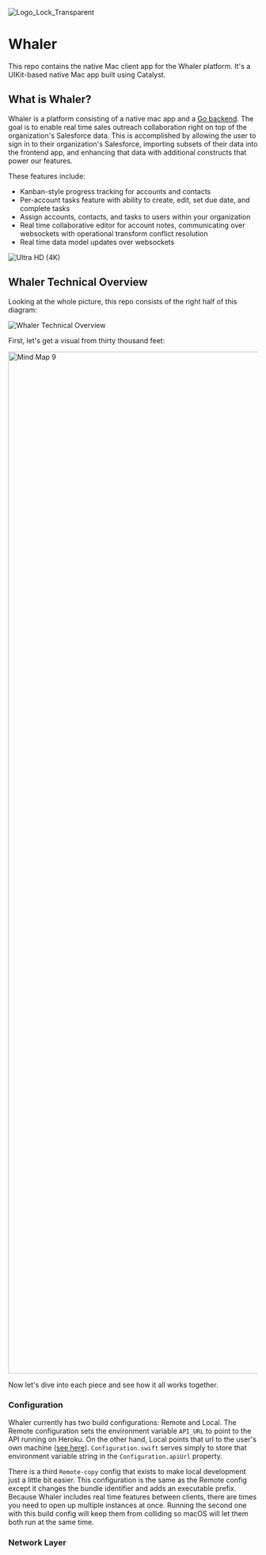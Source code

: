 ![Logo_Lock_Transparent](https://user-images.githubusercontent.com/12732454/126949778-df08d3b0-5233-42d7-9757-c4652e0bdbff.png)

# Whaler

This repo contains the native Mac client app for the Whaler platform. It's a UIKit-based native Mac app built using Catalyst.
 
## What is Whaler? 

Whaler is a platform consisting of a native mac app and a [Go backend](https://github.com/ZHRhodes/Whaler-api). The goal is to enable real time sales outreach collaboration right on top of the organization's Salesforce data. This is accomplished by allowing the user to sign in to their organization's Salesforce, importing subsets of their data into the frontend app, and enhancing that data with additional constructs that power our features. 

These features include: 
* Kanban-style progress tracking for accounts and contacts
* Per-account tasks feature with ability to create, edit, set due date, and complete tasks
* Assign accounts, contacts, and tasks to users within your organization
* Real time collaborative editor for account notes, communicating over websockets with operational transform conflict resolution
* Real time data model updates over websockets

![Ultra HD (4K)](https://user-images.githubusercontent.com/12732454/127083623-79726f79-0079-47c7-95cc-ee26a9097832.jpg)

## Whaler Technical Overview 

Looking at the whole picture, this repo consists of the right half of this diagram:

![Whaler Technical Overview](https://user-images.githubusercontent.com/12732454/126923083-f529c8ba-a43b-49d5-976d-745047c1a230.png)

First, let's get a visual from thirty thousand feet:

<img width="2063" alt="Mind Map 9" src="https://user-images.githubusercontent.com/12732454/127088508-209a0cc9-ae57-44dd-8c89-b768002e9453.png">

Now let's dive into each piece and see how it all works together.

### Configuration

Whaler currently has two build configurations: Remote and Local. The Remote configuration sets the environment variable `API_URL` to point to the API running on Heroku. On the other hand, Local points that url to the user's own machine ([see here](https://github.com/ZHRhodes/Whaler-api/blob/master/README.md#running-locally)). `Configuration.swift` serves simply to store that environment variable string in the `Configuration.apiUrl` property. 

There is a third `Remote-copy` config that exists to make local development just a little bit easier. This configuration is the same as the Remote config except it changes the bundle identifier and adds an executable prefix. Because Whaler includes real time features between clients, there are times you need to open up multiple instances at once. Running the second one with this build config will keep them from colliding so macOS will let them both run at the same time. 

### Network Layer


